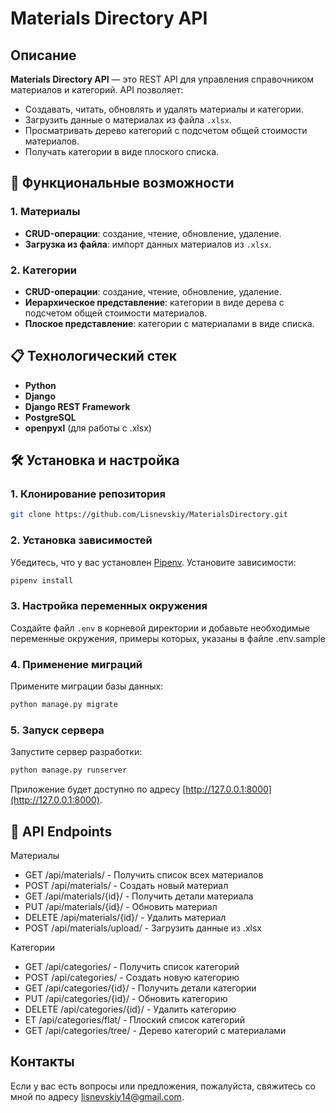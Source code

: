 # Materials Directory API

## Описание

**Materials Directory API** — это REST API для управления справочником материалов и категорий. API позволяет:
- Создавать, читать, обновлять и удалять материалы и категории.
- Загрузить данные о материалах из файла `.xlsx`.
- Просматривать дерево категорий с подсчетом общей стоимости материалов.
- Получать категории в виде плоского списка.

## 🚀 Функциональные возможности

### 1. Материалы
- **CRUD-операции**: создание, чтение, обновление, удаление.
- **Загрузка из файла**: импорт данных материалов из `.xlsx`.

### 2. Категории
- **CRUD-операции**: создание, чтение, обновление, удаление.
- **Иерархическое представление**: категории в виде дерева с подсчетом общей стоимости материалов.
- **Плоское представление**: категории с материалами в виде списка.

## 📋 Технологический стек

- **Python**
- **Django**
- **Django REST Framework**
- **PostgreSQL**
- **openpyxl** (для работы с .xlsx)

## 🛠 Установка и настройка

### 1. Клонирование репозитория

```bash
git clone https://github.com/Lisnevskiy/MaterialsDirectory.git
```

### 2. Установка зависимостей

Убедитесь, что у вас установлен [Pipenv](https://pipenv.pypa.io/en/latest/). Установите зависимости:

```bash
pipenv install
```

### 3. Настройка переменных окружения

Создайте файл `.env` в корневой директории и добавьте необходимые переменные окружения, примеры которых, указаны в файле .env.sample

### 4. Применение миграций

Примените миграции базы данных:

```bash
python manage.py migrate
```

### 5. Запуск сервера

Запустите сервер разработки:

```bash
python manage.py runserver
```

Приложение будет доступно по адресу [http://127.0.0.1:8000](http://127.0.0.1:8000).

## 🔄 API Endpoints

Материалы

* GET /api/materials/ - Получить список всех материалов
* POST /api/materials/ - Создать новый материал
* GET /api/materials/{id}/ - Получить детали материала
* PUT /api/materials/{id}/ - Обновить материал
* DELETE /api/materials/{id}/ - Удалить материал
* POST /api/materials/upload/ - Загрузить данные из .xlsx

Категории
* GET /api/categories/ - Получить список категорий
* POST /api/categories/ - Создать новую категорию
* GET /api/categories/{id}/ - Получить детали категории
* PUT /api/categories/{id}/ - Обновить категорию
* DELETE /api/categories/{id}/ - Удалить категорию
* ET /api/categories/flat/ - Плоский список категорий
* GET /api/categories/tree/ - Дерево категорий с материалами

## Контакты

Если у вас есть вопросы или предложения, пожалуйста, свяжитесь со мной по адресу [lisnevskiy14@gmail.com](mailto:lisnevskiy14@gmail.com).